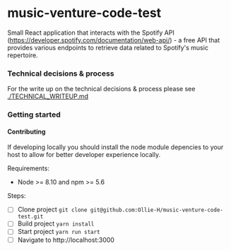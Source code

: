 # music-venture-code-test
Small React application that interacts with the Spotify API (https://developer.spotify.com/documentation/web-api/) - a free API that provides various endpoints to retrieve data related to Spotify's music repertoire.

### Technical decisions & process

For the write up on the technical decisions & process please see [./TECHNICAL_WRITEUP.md](./TECHNICAL_WRITEUP.md) 

### Getting started

#### Contributing

If developing locally you should install the node module depencies to your host to allow for better developer experience locally.

Requirements:
* Node >= 8.10 and npm >= 5.6

Steps:
* [ ] Clone project `git clone git@github.com:Ollie-H/music-venture-code-test.git`
* [ ] Build project `yarn install`
* [ ] Start project `yarn run start`
* [ ] Navigate to http://localhost:3000
